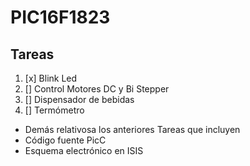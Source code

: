 # PIC16F1823
## Tareas

1. [x] Blink Led
1. [] Control Motores DC y Bi Stepper
1. [] Dispensador de bebidas
1. [] Termómetro

- Demás relativosa los anteriores
Tareas que incluyen
- Código fuente PicC
- Esquema electrónico en ISIS
